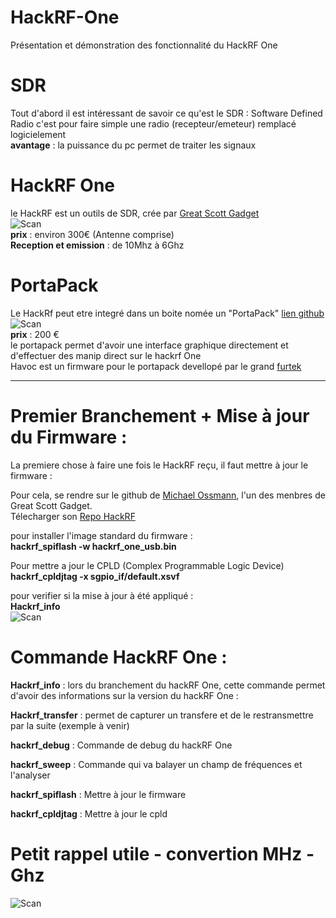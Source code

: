 # HackRF-One
Présentation et démonstration des fonctionnalité du HackRF One
# SDR 
Tout d'abord il est intéressant de savoir ce qu'est le SDR : 
Software Defined Radio c'est pour faire simple une radio (recepteur/emeteur) remplacé logicielement  
__avantage__ : la puissance du pc permet de traiter les signaux  
 
# HackRF One  
le HackRF est un outils de SDR, crée par [Great Scott Gadget](https://greatscottgadgets.com)  
![Scan](https://user-images.githubusercontent.com/39098396/79736639-6d92e600-82fa-11ea-8e76-a5e6a3ea749a.jpeg)  
__prix__ : environ 300€ (Antenne comprise)  
__Reception et emission__ : de 10Mhz à 6Ghz

# PortaPack  
Le HackRf peut etre integré dans un boite nomée un "PortaPack" [lien github](https://github.com/sharebraind/portapack-hackrf)  
![Scan](https://user-images.githubusercontent.com/39098396/79736658-72579a00-82fa-11ea-8692-116d2b8a5461.jpeg)  
__prix__ : 200 €  
le portapack permet d'avoir une interface graphique directement et d'effectuer des manip direct sur le hackrf One  
Havoc est un firmware pour le portapack devellopé par le grand [furtek](https://github.com/furrtek/portapack-havoc)


--------------------------------------------------------------------


# Premier Branchement + Mise à jour du Firmware :  

La premiere chose à faire une fois le HackRF reçu, il faut mettre à jour le firmware :   

Pour cela, se rendre sur le github de [Michael Ossmann](https://github.com/mossmann), l'un des menbres de Great Scott Gadget.  
Télecharger son [Repo HackRF](https://github.com/mossmann/hackrf)  

pour installer l'image standard du firmware :  
__hackrf_spiflash -w hackrf_one_usb.bin__

Pour mettre a jour le CPLD (Complex Programmable Logic Device)   
__hackrf_cpldjtag -x sgpio_if/default.xsvf__

pour verifier si la mise à jour à été appliqué :  
__Hackrf_info__  
![Scan](https://user-images.githubusercontent.com/39098396/79737911-53f29e00-82fc-11ea-8fd5-5651120f5441.png)  
# Commande HackRF One : 

__Hackrf_info__ : lors du branchement du hackRF One, cette commande permet d'avoir des informations sur la version du hackRF One :  

__Hackrf_transfer__ : permet de capturer un transfere et de le restransmettre par la suite (exemple à venir)

__hackrf_debug__ : Commande de debug du hackRF One 

__hackrf_sweep__ : Commande qui va balayer un champ de fréquences et l'analyser 

__hackrf_spiflash__ : Mettre à jour le firmware 

__hackrf_cpldjtag__ : Mettre à jour le cpld


# Petit rappel utile - convertion MHz - Ghz 
![Scan](https://user-images.githubusercontent.com/39098396/79741752-109b2e00-8302-11ea-80d2-f7132bdcff0b.png)
